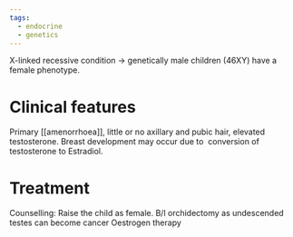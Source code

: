 ```yaml
---
tags:
  - endocrine
  - genetics
---
```

X-linked recessive condition -> genetically male children (46XY) have a female phenotype.
# Clinical features
Primary [[amenorrhoea]], little or no axillary and pubic hair, elevated testosterone.
Breast development may occur due to  conversion of testosterone to Estradiol.

# Treatment
Counselling: Raise the child as female.
B/l orchidectomy as undescended testes can become cancer
Oestrogen therapy
